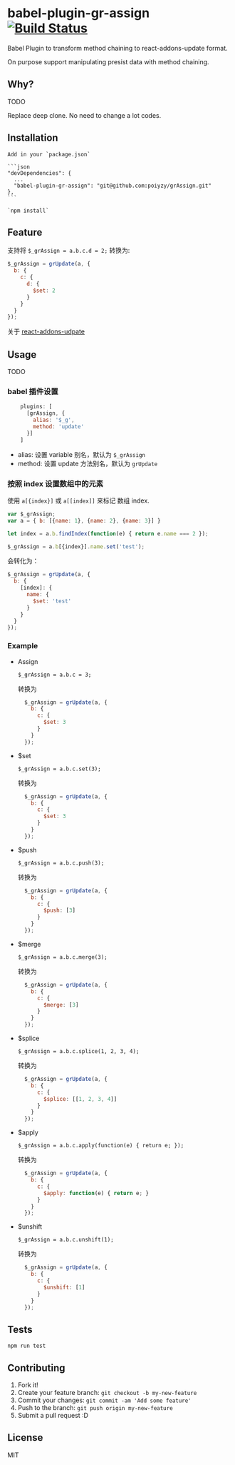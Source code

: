 # babel-plugin-gr-assign [![Build Status](https://travis-ci.org/poiyzy/grAssign.svg?branch=master)](https://travis-ci.org/poiyzy/grAssign)

Babel Plugin to transform method chaining to react-addons-update format.

On purpose support manipulating presist data with method chaining.

## Why?

TODO

Replace deep clone. No need to change a lot codes.

## Installation

    Add in your `package.json`

    ```json
    "devDependencies": {
      ...
      "babel-plugin-gr-assign": "git@github.com:poiyzy/grAssign.git"
    },
    ```

    `npm install`

## Feature

支持将 `$_grAssign = a.b.c.d = 2;` 转换为:

```javascript
$_grAssign = grUpdate(a, {
  b: {
    c: {
      d: {
        $set: 2
      }
    }
  }
});
```

关于 [react-addons-udpate](https://facebook.github.io/react/docs/update.html)

## Usage
TODO

### babel 插件设置

```javascript
    plugins: [
      [grAssign, {
        alias: '$_g',
        method: 'update'
      }]
    ]
```

- alias: 设置 variable 别名，默认为 `$_grAssign`
- method: 设置 update 方法别名，默认为 `grUpdate`

### 按照 index 设置数组中的元素

使用 `a[{index}]` 或 `a[[index]]` 来标记 数组 index.

```javascript
var $_grAssign;
var a = { b: [{name: 1}, {name: 2}, {name: 3}] }

let index = a.b.findIndex(function(e) { return e.name === 2 });

$_grAssign = a.b[{index}].name.set('test');
```

会转化为：

```javascript
$_grAssign = grUpdate(a, {
  b: {
    [index]: {
      name: {
        $set: 'test'
      }
    }
  }
});
```


### Example

- Assign

    `$_grAssign = a.b.c = 3;`

    转换为

    ```javascript
      $_grAssign = grUpdate(a, {
        b: {
          c: {
            $set: 3
          }
        }
      });
    ```

- $set

    `$_grAssign = a.b.c.set(3);`

    转换为

    ```javascript
      $_grAssign = grUpdate(a, {
        b: {
          c: {
            $set: 3
          }
        }
      });
    ```

- $push

    `$_grAssign = a.b.c.push(3);`

    转换为

    ```javascript
      $_grAssign = grUpdate(a, {
        b: {
          c: {
            $push: [3]
          }
        }
      });
    ```

- $merge

    `$_grAssign = a.b.c.merge(3);`

    转换为

    ```javascript
      $_grAssign = grUpdate(a, {
        b: {
          c: {
            $merge: [3]
          }
        }
      });
    ```

- $splice

    `$_grAssign = a.b.c.splice(1, 2, 3, 4);`

    转换为

    ```javascript
      $_grAssign = grUpdate(a, {
        b: {
          c: {
            $splice: [[1, 2, 3, 4]]
          }
        }
      });
    ```

- $apply

    `$_grAssign = a.b.c.apply(function(e) { return e; });`

    转换为

    ```javascript
      $_grAssign = grUpdate(a, {
        b: {
          c: {
            $apply: function(e) { return e; }
          }
        }
      });
    ```

- $unshift

    `$_grAssign = a.b.c.unshift(1);`

    转换为

    ```javascript
      $_grAssign = grUpdate(a, {
        b: {
          c: {
            $unshift: [1]
          }
        }
      });
    ```

## Tests

    npm run test

## Contributing

1. Fork it!
2. Create your feature branch: `git checkout -b my-new-feature`
3. Commit your changes: `git commit -am 'Add some feature'`
4. Push to the branch: `git push origin my-new-feature`
5. Submit a pull request :D

## License

MIT

